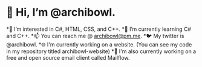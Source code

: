 # 👋 Hi, I’m @archibowl.
*👀 I’m interested in C#, HTML, CSS, and C++.
*🌱 I’m currently learning C# and C++.
*📫 You can reach me @ archibowl@pm.me.
*🐦 My twitter is @archibowl.
*🌐 I'm currently working on a website. (You can see my code in my repository titled archibowl-website)
*📧 I'm also currently working on a free and open source email client called Mailflow.
